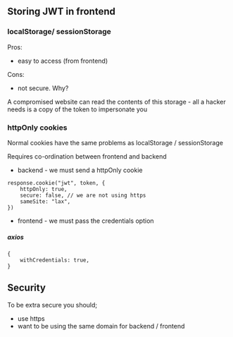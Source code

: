 ## Storing JWT in frontend

### localStorage/ sessionStorage

Pros:

- easy to access (from frontend)

Cons:

- not secure. Why?

A compromised website can read the contents of this storage - all a hacker needs is a copy of the token to impersonate you

### httpOnly cookies

Normal cookies have the same problems as localStorage / sessionStorage

Requires co-ordination between frontend and backend

- backend - we must send a httpOnly cookie

```
response.cookie("jwt", token, {
    httpOnly: true,
    secure: false, // we are not using https
    sameSite: "lax",
})
```

- frontend - we must pass the credentials option


##### axios
```
{
    withCredentials: true,
}
```

## Security

To be extra secure you should;

- use https
- want to be using the same domain for backend / frontend
